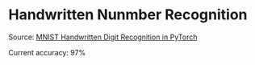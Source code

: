 # Handwritten Nunmber Recognition
Source: [MNIST Handwritten Digit Recognition in PyTorch](https://nextjournal.com/gkoehler/pytorch-mnist)

Current accuracy: 97%
